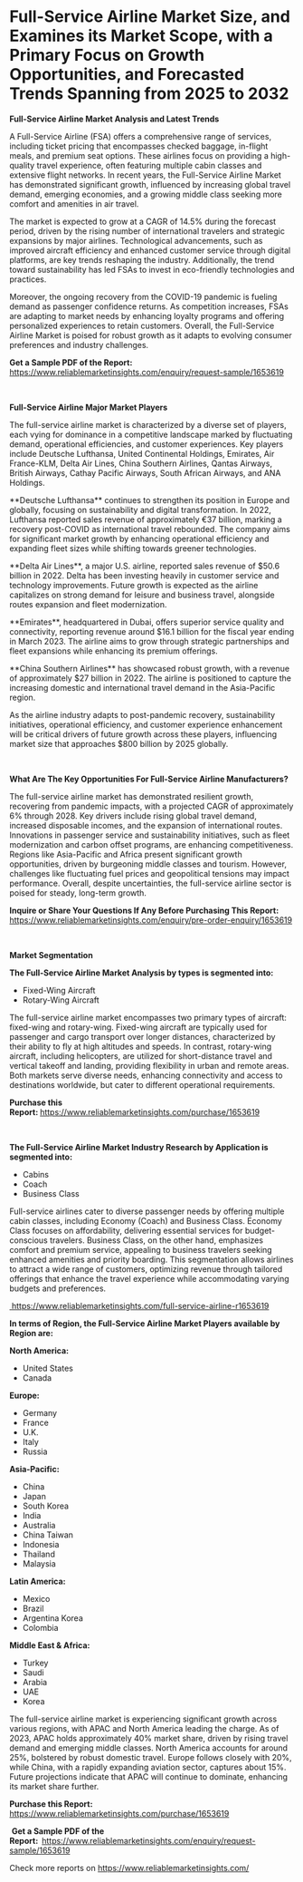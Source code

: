 <p><h1>Full-Service Airline Market Size, and Examines its Market Scope, with a Primary Focus on Growth Opportunities, and Forecasted Trends Spanning from 2025 to 2032</h1></p><p><strong>Full-Service Airline Market Analysis and Latest Trends</strong></p>
<p><p>A Full-Service Airline (FSA) offers a comprehensive range of services, including ticket pricing that encompasses checked baggage, in-flight meals, and premium seat options. These airlines focus on providing a high-quality travel experience, often featuring multiple cabin classes and extensive flight networks. In recent years, the Full-Service Airline Market has demonstrated significant growth, influenced by increasing global travel demand, emerging economies, and a growing middle class seeking more comfort and amenities in air travel.</p><p>The market is expected to grow at a CAGR of 14.5% during the forecast period, driven by the rising number of international travelers and strategic expansions by major airlines. Technological advancements, such as improved aircraft efficiency and enhanced customer service through digital platforms, are key trends reshaping the industry. Additionally, the trend toward sustainability has led FSAs to invest in eco-friendly technologies and practices.</p><p>Moreover, the ongoing recovery from the COVID-19 pandemic is fueling demand as passenger confidence returns. As competition increases, FSAs are adapting to market needs by enhancing loyalty programs and offering personalized experiences to retain customers. Overall, the Full-Service Airline Market is poised for robust growth as it adapts to evolving consumer preferences and industry challenges.</p></p>
<p><strong>Get a Sample PDF of the Report:&nbsp;</strong> <a href="https://www.reliablemarketinsights.com/enquiry/request-sample/1653619?utm_campaign=2993&utm_medium=2&utm_source=Github&utm_content=ia&utm_term=11032025&utm_id=full-service-airline">https://www.reliablemarketinsights.com/enquiry/request-sample/1653619</a></p>
<p>&nbsp;</p>
<p><strong>Full-Service Airline Major Market Players</strong></p>
<p><p>The full-service airline market is characterized by a diverse set of players, each vying for dominance in a competitive landscape marked by fluctuating demand, operational efficiencies, and customer experiences. Key players include Deutsche Lufthansa, United Continental Holdings, Emirates, Air France-KLM, Delta Air Lines, China Southern Airlines, Qantas Airways, British Airways, Cathay Pacific Airways, South African Airways, and ANA Holdings.</p><p>**Deutsche Lufthansa** continues to strengthen its position in Europe and globally, focusing on sustainability and digital transformation. In 2022, Lufthansa reported sales revenue of approximately €37 billion, marking a recovery post-COVID as international travel rebounded. The company aims for significant market growth by enhancing operational efficiency and expanding fleet sizes while shifting towards greener technologies.</p><p>**Delta Air Lines**, a major U.S. airline, reported sales revenue of $50.6 billion in 2022. Delta has been investing heavily in customer service and technology improvements. Future growth is expected as the airline capitalizes on strong demand for leisure and business travel, alongside routes expansion and fleet modernization.</p><p>**Emirates**, headquartered in Dubai, offers superior service quality and connectivity, reporting revenue around $16.1 billion for the fiscal year ending in March 2023. The airline aims to grow through strategic partnerships and fleet expansions while enhancing its premium offerings.</p><p>**China Southern Airlines** has showcased robust growth, with a revenue of approximately $27 billion in 2022. The airline is positioned to capture the increasing domestic and international travel demand in the Asia-Pacific region.</p><p>As the airline industry adapts to post-pandemic recovery, sustainability initiatives, operational efficiency, and customer experience enhancement will be critical drivers of future growth across these players, influencing market size that approaches $800 billion by 2025 globally.</p></p>
<p>&nbsp;</p>
<p><strong>What Are The Key Opportunities For Full-Service Airline Manufacturers?</strong></p>
<p><p>The full-service airline market has demonstrated resilient growth, recovering from pandemic impacts, with a projected CAGR of approximately 6% through 2028. Key drivers include rising global travel demand, increased disposable incomes, and the expansion of international routes. Innovations in passenger service and sustainability initiatives, such as fleet modernization and carbon offset programs, are enhancing competitiveness. Regions like Asia-Pacific and Africa present significant growth opportunities, driven by burgeoning middle classes and tourism. However, challenges like fluctuating fuel prices and geopolitical tensions may impact performance. Overall, despite uncertainties, the full-service airline sector is poised for steady, long-term growth.</p></p>
<p><strong>Inquire or Share Your Questions If Any Before Purchasing This Report:</strong> <a href="https://www.reliablemarketinsights.com/enquiry/pre-order-enquiry/1653619?utm_campaign=2993&utm_medium=2&utm_source=Github&utm_content=ia&utm_term=11032025&utm_id=full-service-airline">https://www.reliablemarketinsights.com/enquiry/pre-order-enquiry/1653619</a></p>
<p>&nbsp;</p>
<p><strong>Market Segmentation</strong></p>
<p><strong>The Full-Service Airline Market Analysis by types is segmented into:</strong></p>
<p><ul><li>Fixed-Wing Aircraft</li><li>Rotary-Wing Aircraft</li></ul></p>
<p><p>The full-service airline market encompasses two primary types of aircraft: fixed-wing and rotary-wing. Fixed-wing aircraft are typically used for passenger and cargo transport over longer distances, characterized by their ability to fly at high altitudes and speeds. In contrast, rotary-wing aircraft, including helicopters, are utilized for short-distance travel and vertical takeoff and landing, providing flexibility in urban and remote areas. Both markets serve diverse needs, enhancing connectivity and access to destinations worldwide, but cater to different operational requirements.</p></p>
<p><strong>Purchase this Report:&nbsp;</strong><a href="https://www.reliablemarketinsights.com/purchase/1653619?utm_campaign=2993&utm_medium=2&utm_source=Github&utm_content=ia&utm_term=11032025&utm_id=full-service-airline">https://www.reliablemarketinsights.com/purchase/1653619</a></p>
<p>&nbsp;</p>
<p><strong>The Full-Service Airline Market Industry Research by Application is segmented into:</strong></p>
<p><ul><li>Cabins</li><li>Coach</li><li>Business Class</li></ul></p>
<p><p>Full-service airlines cater to diverse passenger needs by offering multiple cabin classes, including Economy (Coach) and Business Class. Economy Class focuses on affordability, delivering essential services for budget-conscious travelers. Business Class, on the other hand, emphasizes comfort and premium service, appealing to business travelers seeking enhanced amenities and priority boarding. This segmentation allows airlines to attract a wide range of customers, optimizing revenue through tailored offerings that enhance the travel experience while accommodating varying budgets and preferences.</p></p>
<p><a href="https://www.reliablemarketinsights.com/full-service-airline-r1653619?utm_campaign=2993&utm_medium=2&utm_source=Github&utm_content=ia&utm_term=11032025&utm_id=full-service-airline">&nbsp;https://www.reliablemarketinsights.com/full-service-airline-r1653619</a></p>
<p><strong>In terms of Region, the Full-Service Airline Market Players available by Region are:</strong></p>
<p>
    <p> <strong> North America: </strong>
        <ul>
            <li>United States</li>
            <li>Canada</li>
        </ul>
        </p> 
    <p> <strong> Europe: </strong>
        <ul>
            <li>Germany</li>
            <li>France</li>
            <li>U.K.</li>
            <li>Italy</li>
            <li>Russia</li>
        </ul>
        </p> 
    <p> <strong> Asia-Pacific: </strong>
        <ul>
            <li>China</li>
            <li>Japan</li>
            <li>South Korea</li>
            <li>India</li>
            <li>Australia</li>
            <li>China Taiwan</li>
            <li>Indonesia</li>
            <li>Thailand</li>
            <li>Malaysia</li>
        </ul>
        </p> 
    <p> <strong> Latin America: </strong>
        <ul>
            <li>Mexico</li>
            <li>Brazil</li>
            <li>Argentina Korea</li>
            <li>Colombia</li>
        </ul>
        </p> 
    <p> <strong> Middle East & Africa: </strong>
        <ul>
            <li>Turkey</li>
            <li>Saudi</li>
            <li>Arabia</li>
            <li>UAE</li>
            <li>Korea</li>
        </ul>
    </p>
    </p>
<p><p>The full-service airline market is experiencing significant growth across various regions, with APAC and North America leading the charge. As of 2023, APAC holds approximately 40% market share, driven by rising travel demand and emerging middle classes. North America accounts for around 25%, bolstered by robust domestic travel. Europe follows closely with 20%, while China, with a rapidly expanding aviation sector, captures about 15%. Future projections indicate that APAC will continue to dominate, enhancing its market share further.</p></p>
<p><strong>Purchase this Report: </strong><a href="https://www.reliablemarketinsights.com/purchase/1653619?utm_campaign=2993&utm_medium=2&utm_source=Github&utm_content=ia&utm_term=11032025&utm_id=full-service-airline">https://www.reliablemarketinsights.com/purchase/1653619</a></p>
<p>&nbsp;<strong>Get a Sample PDF of the Report:&nbsp;&nbsp;</strong><a href="https://www.reliablemarketinsights.com/enquiry/request-sample/1653619?utm_campaign=2993&utm_medium=2&utm_source=Github&utm_content=ia&utm_term=11032025&utm_id=full-service-airline">https://www.reliablemarketinsights.com/enquiry/request-sample/1653619</a></p>
<p><strong></strong></p>
<p>Check more reports on <a href="https://www.reliablemarketinsights.com/?utm_campaign=2993&utm_medium=2&utm_source=Github&utm_content=ia&utm_term=11032025&utm_id=full-service-airline">https://www.reliablemarketinsights.com/</a></p>